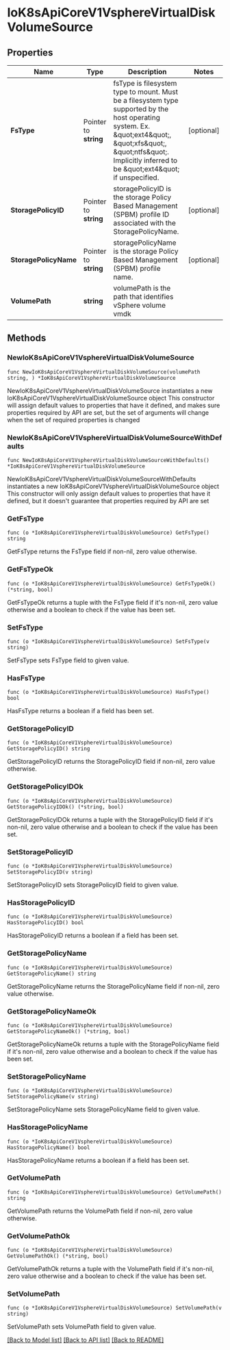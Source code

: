 # IoK8sApiCoreV1VsphereVirtualDiskVolumeSource

## Properties

Name | Type | Description | Notes
------------ | ------------- | ------------- | -------------
**FsType** | Pointer to **string** | fsType is filesystem type to mount. Must be a filesystem type supported by the host operating system. Ex. \&quot;ext4\&quot;, \&quot;xfs\&quot;, \&quot;ntfs\&quot;. Implicitly inferred to be \&quot;ext4\&quot; if unspecified. | [optional] 
**StoragePolicyID** | Pointer to **string** | storagePolicyID is the storage Policy Based Management (SPBM) profile ID associated with the StoragePolicyName. | [optional] 
**StoragePolicyName** | Pointer to **string** | storagePolicyName is the storage Policy Based Management (SPBM) profile name. | [optional] 
**VolumePath** | **string** | volumePath is the path that identifies vSphere volume vmdk | 

## Methods

### NewIoK8sApiCoreV1VsphereVirtualDiskVolumeSource

`func NewIoK8sApiCoreV1VsphereVirtualDiskVolumeSource(volumePath string, ) *IoK8sApiCoreV1VsphereVirtualDiskVolumeSource`

NewIoK8sApiCoreV1VsphereVirtualDiskVolumeSource instantiates a new IoK8sApiCoreV1VsphereVirtualDiskVolumeSource object
This constructor will assign default values to properties that have it defined,
and makes sure properties required by API are set, but the set of arguments
will change when the set of required properties is changed

### NewIoK8sApiCoreV1VsphereVirtualDiskVolumeSourceWithDefaults

`func NewIoK8sApiCoreV1VsphereVirtualDiskVolumeSourceWithDefaults() *IoK8sApiCoreV1VsphereVirtualDiskVolumeSource`

NewIoK8sApiCoreV1VsphereVirtualDiskVolumeSourceWithDefaults instantiates a new IoK8sApiCoreV1VsphereVirtualDiskVolumeSource object
This constructor will only assign default values to properties that have it defined,
but it doesn't guarantee that properties required by API are set

### GetFsType

`func (o *IoK8sApiCoreV1VsphereVirtualDiskVolumeSource) GetFsType() string`

GetFsType returns the FsType field if non-nil, zero value otherwise.

### GetFsTypeOk

`func (o *IoK8sApiCoreV1VsphereVirtualDiskVolumeSource) GetFsTypeOk() (*string, bool)`

GetFsTypeOk returns a tuple with the FsType field if it's non-nil, zero value otherwise
and a boolean to check if the value has been set.

### SetFsType

`func (o *IoK8sApiCoreV1VsphereVirtualDiskVolumeSource) SetFsType(v string)`

SetFsType sets FsType field to given value.

### HasFsType

`func (o *IoK8sApiCoreV1VsphereVirtualDiskVolumeSource) HasFsType() bool`

HasFsType returns a boolean if a field has been set.

### GetStoragePolicyID

`func (o *IoK8sApiCoreV1VsphereVirtualDiskVolumeSource) GetStoragePolicyID() string`

GetStoragePolicyID returns the StoragePolicyID field if non-nil, zero value otherwise.

### GetStoragePolicyIDOk

`func (o *IoK8sApiCoreV1VsphereVirtualDiskVolumeSource) GetStoragePolicyIDOk() (*string, bool)`

GetStoragePolicyIDOk returns a tuple with the StoragePolicyID field if it's non-nil, zero value otherwise
and a boolean to check if the value has been set.

### SetStoragePolicyID

`func (o *IoK8sApiCoreV1VsphereVirtualDiskVolumeSource) SetStoragePolicyID(v string)`

SetStoragePolicyID sets StoragePolicyID field to given value.

### HasStoragePolicyID

`func (o *IoK8sApiCoreV1VsphereVirtualDiskVolumeSource) HasStoragePolicyID() bool`

HasStoragePolicyID returns a boolean if a field has been set.

### GetStoragePolicyName

`func (o *IoK8sApiCoreV1VsphereVirtualDiskVolumeSource) GetStoragePolicyName() string`

GetStoragePolicyName returns the StoragePolicyName field if non-nil, zero value otherwise.

### GetStoragePolicyNameOk

`func (o *IoK8sApiCoreV1VsphereVirtualDiskVolumeSource) GetStoragePolicyNameOk() (*string, bool)`

GetStoragePolicyNameOk returns a tuple with the StoragePolicyName field if it's non-nil, zero value otherwise
and a boolean to check if the value has been set.

### SetStoragePolicyName

`func (o *IoK8sApiCoreV1VsphereVirtualDiskVolumeSource) SetStoragePolicyName(v string)`

SetStoragePolicyName sets StoragePolicyName field to given value.

### HasStoragePolicyName

`func (o *IoK8sApiCoreV1VsphereVirtualDiskVolumeSource) HasStoragePolicyName() bool`

HasStoragePolicyName returns a boolean if a field has been set.

### GetVolumePath

`func (o *IoK8sApiCoreV1VsphereVirtualDiskVolumeSource) GetVolumePath() string`

GetVolumePath returns the VolumePath field if non-nil, zero value otherwise.

### GetVolumePathOk

`func (o *IoK8sApiCoreV1VsphereVirtualDiskVolumeSource) GetVolumePathOk() (*string, bool)`

GetVolumePathOk returns a tuple with the VolumePath field if it's non-nil, zero value otherwise
and a boolean to check if the value has been set.

### SetVolumePath

`func (o *IoK8sApiCoreV1VsphereVirtualDiskVolumeSource) SetVolumePath(v string)`

SetVolumePath sets VolumePath field to given value.



[[Back to Model list]](../README.md#documentation-for-models) [[Back to API list]](../README.md#documentation-for-api-endpoints) [[Back to README]](../README.md)


